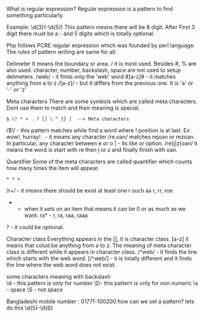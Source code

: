 What is regular expression?
Regular expression is a pattern to find something particularly.

Example: \d{3}(-\d{5})
        This pattern means there will be 8 digit. After First 3 digit there must be a - and 5 digits which is totally optional.

Php follows PCRE regular expression which was founded by perl language. The rules of pattern writing are same for all.

Delimeter
It means the boundary or area. / it is most used. Besides #, % are also used. 
character, number, backslash, space are not used to setup delimeters. 
    /web/ - it finds only the 'web' word
    #[a-z]# - it matches anything from a to z
    /[a\-z]/ - but it differs from the previous one. It is 'a' or '-' or 'z'

Meta characters
There are some symbols which are called meta characters. Dont use them to match and their meaning is special.

    $ () * + . ? [] \ ^ {} |  --> Meta characters

/$!/ - this pattern matches while find a word where ! position is at last. Ex: wow!, hurray!
. - it means any character /re.oan/ matches rejoan or rezoan. In particular, any character between e or o
| - its like or option. /re(j|z)oan/ it means the word is start with re then j or z and finally finish with oan.

Quantifier
Some of the meta characters are called quantifier which counts how many times the item will appear. 

    * ? +

/r+/ - it means there should be exist at least one r such as r, rr, roe

* - when it sets on an item that means it can be 0 or as much as we want. ra* - r, ra, raa, raaa

? - it could be optional.

Character class
Everything appears in the [], it is character class. [a-z] it means that colud be anything from a to z.
The meaning of meta character class is different while it appears in character class. 
/^web/ - it finds the line which starts with the web word.
[/^web/] - it is totally different and it finds the line where the web word does not exist.

some characters meaning with backslash \
\d - this pattern is only for number
\D- this pattern is only for non numeric
\s - space
\S - not space

Bangladeshi mobile number : 01771-100200
how can we set a pattern? 
lets do this 
\d{5}-\d{6}